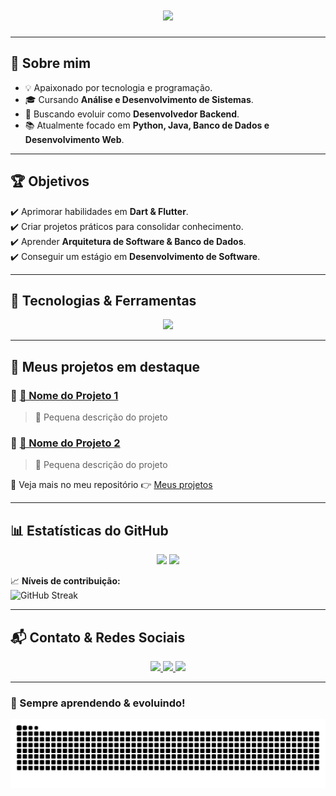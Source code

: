 <h1 align="center">
  <img src="https://readme-typing-svg.herokuapp.com?font=Fira+Code&weight=600&size=22&pause=1000&color=18F7C9&center=true&vCenter=true&multiline=true&width=600&height=80&lines=Ol%C3%A1%2C+eu+sou+Lucca!+%F0%9F%91%8B;Seja+bem-vindo+ao+meu+perfil+do+GitHub!+%F0%9F%92%BB" />
</h1>

---

## 🎯 Sobre mim  

- 💡 Apaixonado por tecnologia e programação.  
- 🎓 Cursando **Análise e Desenvolvimento de Sistemas**.  
- 🚀 Buscando evoluir como **Desenvolvedor Backend**.  
- 📚 Atualmente focado em **Python, Java, Banco de Dados e Desenvolvimento Web**.  

---

## 🏆 Objetivos  

✔️ Aprimorar habilidades em **Dart & Flutter**.  
✔️ Criar projetos práticos para consolidar conhecimento.  
✔️ Aprender **Arquitetura de Software & Banco de Dados**.  
✔️ Conseguir um estágio em **Desenvolvimento de Software**.  

---

## 🚀 Tecnologias & Ferramentas  

<div align="center">
  <img src="https://skillicons.dev/icons?i=html,css,js,java,python,dart,flutter,mysql,sqlite,git,github,linux,vscode,postman&perline=7" />
</div>

---

## 📌 Meus projetos em destaque  

### 🔹 [📂 Nome do Projeto 1](https://github.com/seu-repo)
> 🔹 Pequena descrição do projeto  

### 🔹 [📂 Nome do Projeto 2](https://github.com/seu-repo)
> 🔹 Pequena descrição do projeto  

📍 Veja mais no meu repositório 👉 [Meus projetos](https://github.com/srlzinn?tab=repositories)  

---

## 📊 Estatísticas do GitHub  

<div align="center">
  <img height="180em" src="https://github-readme-stats.vercel.app/api?username=srlzinn&show_icons=true&theme=dracula&include_all_commits=true&count_private=true"/>
  <img height="180em" src="https://github-readme-stats.vercel.app/api/top-langs/?username=srlzinn&layout=compact&langs_count=7&theme=dracula"/>
</div>

📈 **Níveis de contribuição:**  
![GitHub Streak](https://github-readme-streak-stats.herokuapp.com/?user=srlzinn&theme=dracula)  

---

## 📬 Contato & Redes Sociais  

<div align="center">
  <a href="https://www.instagram.com/calu_zin/" target="_blank" rel="noopener noreferrer">
    <img src="https://img.shields.io/badge/-Instagram-%23E4405F?style=for-the-badge&logo=instagram&logoColor=white"/>
  </a>
  <a href="https://www.linkedin.com/in/lucca-galeno-cordeiro-a175502a8/" target="_blank" rel="noopener noreferrer">
    <img src="https://img.shields.io/badge/-LinkedIn-%230077B5?style=for-the-badge&logo=linkedin&logoColor=white"/>
  </a>
  <a href="mailto:seuemail@gmail.com">
    <img src="https://img.shields.io/badge/-Email-%23D14836?style=for-the-badge&logo=gmail&logoColor=white"/>
  </a>
</div>

---

### 🚀 Sempre aprendendo & evoluindo!  

![Snake animation](https://github.com/srlzinn/srlzinn/blob/output/github-contribution-grid-snake.svg)
